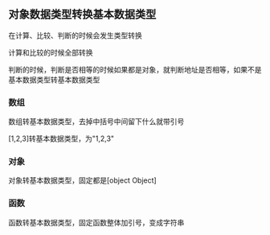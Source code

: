 ## 对象数据类型转换基本数据类型

在计算、比较、判断的时候会发生类型转换

计算和比较的时候全部转换

判断的时候，判断是否相等的时候如果都是对象，就判断地址是否相等，如果不是基本数据类型转基本数据类型

### 数组

数组转基本数据类型，去掉中括号中间留下什么就带引号

[1,2,3]转基本数据类型，为"1,2,3"

### 对象

对象转基本数据类型，固定都是[object Object]

### 函数

函数转基本数据类型，固定函数整体加引号，变成字符串